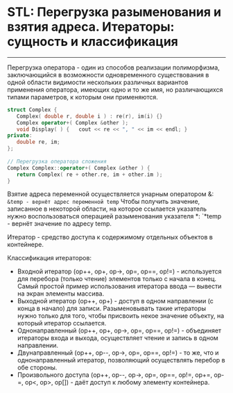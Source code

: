 # STL: Перегрузка разыменования и взятия адреса. Итераторы: сущность и классификация
---
Перегрузка оператора - один из способов реализации полиморфизма, заключающийся в возможности одновременного существования в одной области видимости нескольких различных вариантов применения оператора, имеющих одно и то же имя, но различающихся типами параметров, к которым они применяются.
```cpp
struct Complex {  
   Complex( double r, double i ) : re(r), im(i) {}  
   Complex operator+( Complex &other );  
   void Display( ) {   cout << re << ", " << im << endl; }  
private:  
   double re, im;  
};  
  
// Перегрузка оператора сложения  
Complex Complex::operator+( Complex &other ) {  
   return Complex( re + other.re, im + other.im );  
}
```

Взятие адреса переменной осуществляется унарным оператором &: `&temp - вернёт адрес переменной temp`
Чтобы получить значение, записанное в некоторой области, на которое ссылается указатель нужно воспользоваться операцией разыменования указателя *: `*temp - вернёт значение по адресу temp.

Итератор - средство доступа к содержимому отдельных объектов в контейнере.

Классификация итераторов:
* Входной итератор (op++, op+, op->, op=, op==, op!=) - используется для перебора (только чтение) элементов только с начала в конец. Самый простой пример использования итератора ввода — вывести на экран элементы массива.
* Выходной итератор (op++, op+) - доступ в одном направлении (с конца в начало) для записи. Разыменовывать такие итераторы нужно только для того, чтобы присвоить некое значение объекту, на который итератор ссылается.
* Однонаправленный (op++, op+, op->, op=, op==, op!=) - объединяет итераторы входа и выхода, осуществляет чтение и запись в одном направлении.
* Двунаправленный (op++, op--, op->, op=, op==, op!=) - то же, что и однонаправленный итератор, позволяющий осуществлять перебор в обе стороны.
* Произвольного доступа (op++, op--, op->, op=, op==, op!=, op+=, op-=, op<, op>, op[]) - даёт доступ к любому элементу контейнера.